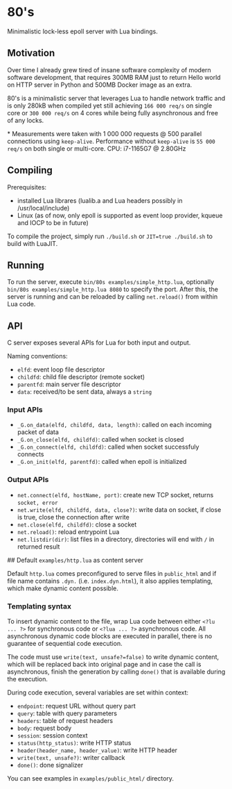 # 80's

Minimalistic lock-less epoll server with Lua bindings.

## Motivation

Over time I already grew tired of insane software complexity of modern software development, that requires 300MB RAM just to return Hello world on HTTP server in Python and 500MB Docker image as an extra.

80's is a minimalistic server that leverages Lua to handle network traffic and is only 280kB when compiled yet still achieving `166 000 req/s` on single core or `300 000 req/s` on 4 cores while being fully asynchronous and free of any locks.

\* Measurements were taken with 1 000 000 requests @ 500 parallel connections using `keep-alive`. Performance without `keep-alive` is `55 000 req/s` on both single or multi-core. CPU: i7-1165G7 @ 2.80GHz

## Compiling

Prerequisites:
- installed Lua librares (lualib.a and Lua headers possibly in /usr/local/include)
- Linux (as of now, only epoll is supported as event loop provider, kqueue and IOCP to be in future)

To compile the project, simply run `./build.sh` or `JIT=true ./build.sh` to build with LuaJIT.

## Running

To run the server, execute `bin/80s examples/simple_http.lua`, optionally `bin/80s examples/simple_http.lua 8080` to specify the port. After this, the server is running and can be reloaded by calling `net.reload()` from within Lua code.

## API
C server exposes several APIs for Lua for both input and output.

Naming conventions:
- `elfd`: event loop file descriptor
- `childfd`: child file descriptor (remote socket)
- `parentfd`: main server file descriptor
- `data`: received/to be sent data, always a `string`

### Input APIs
- `_G.on_data(elfd, childfd, data, length)`: called on each incoming packet of data
- `_G.on_close(elfd, childfd)`: called when socket is closed
- `_G.on_connect(elfd, childfd)`: called when socket successfuly connects
- `_G.on_init(elfd, parentfd)`: called when epoll is initialized

### Output APIs
- `net.connect(elfd, hostName, port)`: create new TCP socket, returns `socket, error`
- `net.write(elfd, childfd, data, close?)`: write data on socket, if close is true, close the connection after write
- `net.close(elfd, childfd)`: close a socket
- `net.reload()`: reload entrypoint Lua
- `net.listdir(dir)`: list files in a directory, directories will end with `/` in returned result

## Default `examples/http.lua` as content server

Default `http.lua` comes preconfigured to serve files in `public_html` and if file name contains `.dyn.` (i.e. `index.dyn.html`), it also applies templating, which make dynamic content possible.

### Templating syntax
To insert dynamic content to the file, wrap Lua code between either `<?lu ... ?>` for synchronous code or `<?lua ... ?>` asynchronous code. All asynchronous dynamic code blocks are executed in parallel, there is no guarantee of sequential code execution.

The code must use `write(text, unsafe?=false)` to write dynamic content, which will be replaced back into original page and in case the call is asynchronous, finish the generation by calling `done()` that is available during the execution.

During code execution, several variables are set within context:
- `endpoint`: request URL without query part
- `query`: table with query parameters
- `headers`: table of request headers
- `body`: request body
- `session`: session context
- `status(http_status)`: write HTTP status
- `header(header_name, header_value)`: write HTTP header
- `write(text, unsafe?)`: writer callback
- `done()`: done signalizer

You can see examples in `examples/public_html/` directory.